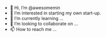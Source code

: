 - 👋 Hi, I’m @awesomemin
- 👀 I’m interested in starting my own start-up.
- 🌱 I’m currently learning ...
- 💞️ I’m looking to collaborate on ...
- 📫 How to reach me ...

<!---
awesomemin/awesomemin is a ✨ special ✨ repository because its `README.md` (this file) appears on your GitHub profile.
You can click the Preview link to take a look at your changes.
--->
